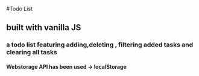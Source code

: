 #Todo List
## built with vanilla JS
### a todo list featuring adding,deleting , filtering added tasks and clearing all tasks
#### Webstorage API has been used -> localStorage
